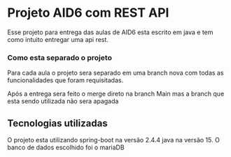 # Projeto AID6 com REST API

<p>Esse projeto para entrega das aulas de AID6 esta escrito em java e tem como intuito entregar uma api rest.</p>

### Como esta separado o projeto

<p>Para cada aula o projeto sera separado em uma branch nova com todas as funcionalidades que foram requisitadas.</p>
<p>Após a entrega sera feito o merge direto na branch Main mas a branch que esta sendo utilizada não sera apagada</p>

## Tecnologias utilizadas
<p>O projeto esta utilizando spring-boot na versão 2.4.4 java na versão 15. O banco de dados escolhido foi o mariaDB</p>


